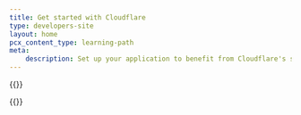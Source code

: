 ```yaml
---
title: Get started with Cloudflare
type: developers-site
layout: home
pcx_content_type: learning-path
meta:
    description: Set up your application to benefit from Cloudflare's speed, security, and reliability.
---
```


{{<dynamic-learning-path-header file="get-started.json">}}

{{<dynamic-learning-path>}}